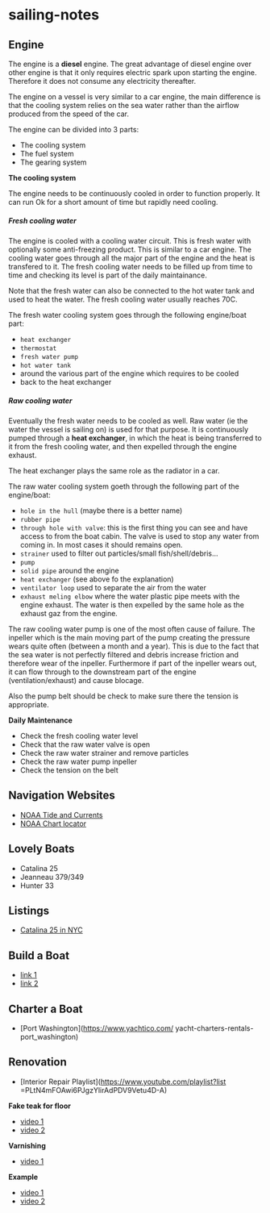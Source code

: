 # sailing-notes

Engine
------

The engine is a **diesel** engine. The great advantage of diesel engine over 
other engine is that it only requires electric spark upon starting the engine. 
Therefore it does not consume any electricity thereafter. 

The engine on a vessel is very similar to a car engine, the main difference is 
that the cooling system relies on the sea water rather than the airflow produced
from the speed of the car. 

The engine can be divided into 3 parts:
* The cooling system 
* The fuel system 
* The gearing system 

**The cooling system** 

The engine needs to be continuously cooled in order to function properly. It
can run Ok for a short amount of time but rapidly need cooling. 

##### Fresh cooling water 

The engine is cooled with a cooling water circuit. This is fresh water with 
optionally some anti-freezing product. This is similar to a car engine. The 
cooling water goes through all the major part of the engine and the heat is 
transfered to it. The fresh cooling water needs to be filled up from time to 
time and checking its level is part of the daily maintainance. 

Note that the fresh water can also be connected to the hot water tank and used 
to heat the water. The fresh cooling water usually reaches 70C.

The fresh water cooling system goes through the following engine/boat part:
* `heat exchanger `
* `thermostat`
* `fresh water pump `
* `hot water tank `
* around the various part of the engine which requires to be cooled 
* back to the heat exchanger

##### Raw cooling water 

Eventually the fresh water needs to be cooled as well. Raw water (ie the water
the vessel is sailing on) is used for that purpose. It is continuously pumped 
through a **heat exchanger**, in which the heat is being transferred to it from 
the fresh cooling water, and then expelled through the engine exhaust. 

The heat exchanger plays the same role as the radiator in a car. 

The raw water cooling system goeth through the following part of the 
engine/boat:

* `hole in the hull` (maybe there is a better name) 
* `rubber pipe`
* `through hole with valve`: this is the first thing you can see and have access
  to from the boat cabin. The valve is used to stop any water from coming in.
  In most cases it should remains open. 
* `strainer` used to filter out particles/small fish/shell/debris...
* `pump`
* `solid pipe` around the engine 
* `heat exchanger` (see above fo the explanation) 
* `ventilator loop` used to separate the air from the water 
* `exhaust meling elbow` where the water plastic pipe meets with the engine 
   exhaust. The water is then expelled by the same hole as the exhaust gaz 
   from the engine.

The raw cooling water pump is one of the most often cause of failure. The 
inpeller which is the main moving part of the pump creating the pressure wears 
quite often (between a month and a year). This is due to the fact that the sea
water is not perfectly filtered and debris increase friction and therefore wear
of the inpeller. Furthermore if part of the inpeller wears out, it can flow 
through to the downstream part of the engine (ventilation/exhaust) and cause 
blocage.

Also the pump belt should be check to make sure there the tension is 
appropriate.

**Daily Maintenance**

* Check the fresh cooling water level
* Check that the raw water valve is open
* Check the raw water strainer and remove particles 
* Check the raw water pump inpeller 
* Check the tension on the belt

Navigation Websites
-------

* [NOAA Tide and Currents](https://tidesandcurrents.noaa.gov/noaacurrents/Regions)
* [NOAA Chart locator](http://www.charts.noaa.gov/InteractiveCatalog/nrnc.shtml)


Lovely Boats
-------

* Catalina 25 
* Jeanneau 379/349
* Hunter 33

Listings 
------

* [Catalina 25 in NYC](https://newyork.craigslist.org/lgi/boa/5886426722.html)

Build a Boat
-------

* [link 1](http://www.clcboats.com/shop/boats/wooden-sailboat-kits/skerry-rowing-sailing-dinghy-kit.html)
* [link 2](http://www.storerboatplans.com/GIS/GISplan.html)

Charter a Boat
----

* [Port Washington](https://www.yachtico.com/
yacht-charters-rentals-port_washington)


Renovation
------

* [Interior Repair Playlist](https://www.youtube.com/playlist?list
=PLtN4mFOAwi6PJgzYlirAdPDV9Vetu4D-A)

**Fake teak for floor**

* [video 1](https://www.youtube.com/watch?v=f5dkBdAl7uI)
* [video 2](https://www.youtube.com/watch?v=PLYN_tEeJ7Y)

**Varnishing**

* [video 1](https://www.youtube.com/watch?v=5Bk7Tb0Zi48)

**Example**

* [video 1](https://www.youtube.com/watch?v=1fS_4qFwa8A)
* [video 2](https://www.youtube.com/watch?v=67kwbnUZZZA)

